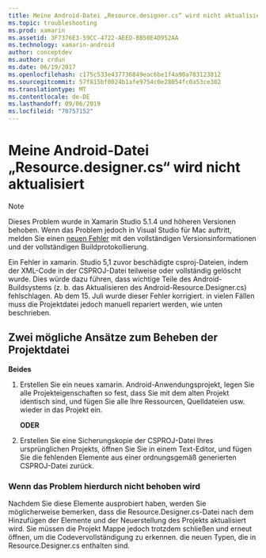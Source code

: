 ```yaml
---
title: Meine Android-Datei „Resource.designer.cs“ wird nicht aktualisiert
ms.topic: troubleshooting
ms.prod: xamarin
ms.assetid: 3F7376E3-59CC-4722-AEED-BB50E4D952AA
ms.technology: xamarin-android
author: conceptdev
ms.author: crdun
ms.date: 06/19/2017
ms.openlocfilehash: c175c533e437736849eac6be1f4a90a783123812
ms.sourcegitcommit: 57f815bf0024b1afe9754c0e28054fc0a53ce302
ms.translationtype: MT
ms.contentlocale: de-DE
ms.lasthandoff: 09/06/2019
ms.locfileid: "70757152"
---
```

# <a name="my-android-resourcedesignercs-file-will-not-update"></a>Meine Android-Datei „Resource.designer.cs“ wird nicht aktualisiert

> [!NOTE]
> Dieses Problem wurde in Xamarin Studio 5.1.4 und höheren Versionen behoben. Wenn das Problem jedoch in Visual Studio für Mac auftritt, melden Sie einen [neuen Fehler](~/cross-platform/troubleshooting/questions/howto-file-bug.md) mit den vollständigen Versionsinformationen und der vollständigen Buildprotokollierung.

Ein Fehler in xamarin. Studio 5,1 zuvor beschädigte csproj-Dateien, indem der XML-Code in der CSPROJ-Datei teilweise oder vollständig gelöscht wurde. Dies würde dazu führen, dass wichtige Teile des Android-Buildsystems (z. b. das Aktualisieren des Android-Resource.Designer.cs) fehlschlagen. Ab dem 15. Juli wurde dieser Fehler korrigiert. in vielen Fällen muss die Projektdatei jedoch manuell repariert werden, wie unten beschrieben.

## <a name="two-possible-approaches-to-fixing-up-the-project-file"></a>Zwei mögliche Ansätze zum Beheben der Projektdatei

**Beides**

1. Erstellen Sie ein neues xamarin. Android-Anwendungsprojekt, legen Sie alle Projekteigenschaften so fest, dass Sie mit dem alten Projekt identisch sind, und fügen Sie alle Ihre Ressourcen, Quelldateien usw. wieder in das Projekt ein.

   **ODER**

2. Erstellen Sie eine Sicherungskopie der CSPROJ-Datei Ihres ursprünglichen Projekts, öffnen Sie Sie in einem Text-Editor, und fügen Sie die fehlenden Elemente aus einer ordnungsgemäß generierten CSPROJ-Datei zurück.

### <a name="if-this-does-not-solve-the-problem"></a>Wenn das Problem hierdurch nicht behoben wird

Nachdem Sie diese Elemente ausprobiert haben, werden Sie möglicherweise bemerken, dass die Resource.Designer.cs-Datei nach dem Hinzufügen der Elemente und der Neuerstellung des Projekts aktualisiert wird. Sie müssen die Projekt Mappe jedoch trotzdem schließen und erneut öffnen, um die Codevervollständigung zu erkennen. die neuen Typen, die in Resource.Designer.cs enthalten sind. 
